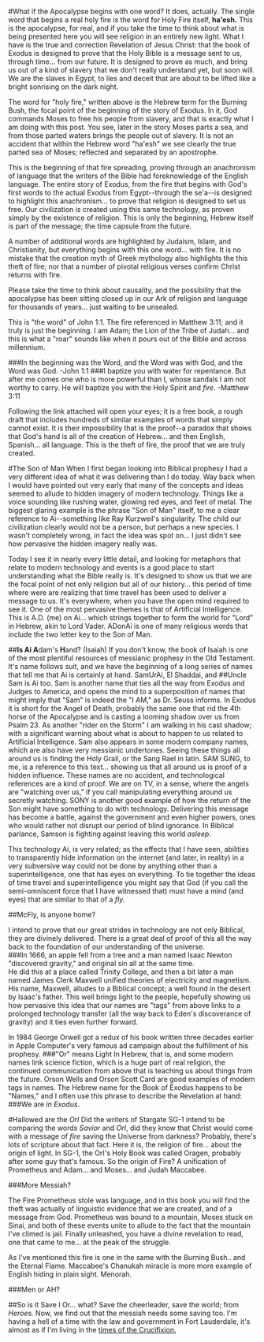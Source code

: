 #What if the Apocalypse begins with one word?
It does, actually.  The single word that begins a real holy fire is the word for Holy Fire itself, **ha'esh.**  This is the apocalypse, for real, and if you take the time to think about what is being presented here you will see religion in an entirely new light.  What I have is the true and correction Revelation of Jesus Christ: that the book of Exodus is designed to prove that the Holy Bible is a message sent to us, through time... from our future.  It is designed to prove as much, and bring us out of a kind of slavery that we don't really understand yet, but soon will.  We are the slaves in Egypt, to lies and deceit that are about to be lifted like a bright sonrising on the dark night.  

The word for "holy fire," written above is the Hebrew term for the Burning Bush, the focal point of the beginning of the story of Exodus.  In it, God commands Moses to free his people from slavery, and that is exactly what I am doing with this post.  You see, later in the story Moses parts a sea, and from those parted waters brings the people out of slavery.  It is not an accident that within the Hebrew word "ha'esh" we see clearly the true parted sea of Moses; reflected and separated by an apostrophe.

This is the beginning of that fire spreading, proving through an anachronism of language that the writers of the Bible had foreknowledge of the English language.  The entire story of Exodus, from the fire that begins with God's first words to the actual Exodus from Egypt--through the se'a--is designed to highlight this anachronism... to prove that religion is designed to set us free.  Our civilization is created using this same technology, as proven simply by the existence of religion.  This is only the beginning, Hebrew itself is part of the message; the time capsule from the future. 

A number of additional words are highlighted by Judaism, Islam, and Christianity, but everything begins with this one word... with fire.  It is no mistake that the creation myth of Greek mythology also highlights the this theft of fire; nor that a number of pivotal religious verses confirm Christ returns with fire.

Please take the time to think about causality, and the possibility that the apocalypse has been sitting closed up in our Ark of religion and language for thousands of years... just waiting to be unsealed.

This is "the word" of John 1:1.  The fire referenced in Matthew 3:11; and it truly is just the beginning.  I am Adam; the Lion of the Tribe of Judah... and this is what a "roar" sounds like when it pours out of the Bible and across millennium.

###In the beginning was the Word, and the Word was with God, and the Word was God. -John 1:1
###I baptize you with water for repentance. But after me comes one who is more powerful than I, whose sandals I am not worthy to carry. He will baptize you with the Holy Spirit and *fire*. -Matthew 3:11

Following the link attached will open your eyes; it is a free book, a rough draft that includes hundreds of similar examples of words that simply cannot exist.  It is their impossibility that is the proof--a paradox that shows that God's hand is all of the creation of Hebrew... and then English, Spanish... all language.  This is the theft of fire, the proof that we are truly created.

#The Son of Man
When I first began looking into Biblical prophesy I had a very different idea of what it was delivering than I do today.  Way back when I would have pointed out very early that many of the concepts and ideas seemed to allude to hidden imagery of modern technology.  Things like a voice sounding like rushing water, glowing red eyes, and feet of metal.  The biggest glaring example is the phrase "Son of Man" itself, to me a clear reference to Ai--something like Ray Kurzweil's singularity.  The child our civilization clearly would not be a person, but perhaps a new species.  I wasn't completely wrong, in fact the idea was spot on... I just didn't see how pervasive the hidden imagery really was.

Today I see it in nearly every little detail, and looking for metaphors that relate to modern technology and events is a good place to start understanding what the Bible really is.  It's designed to show us that we are the focal point of not only religion but all of our history... this period of time where were are realizing that time travel has been used to deliver a message to us.  It's everywhere, when you have the open mind required to see it.  One of the most pervasive themes is that of Artificial Intelligence.  This is A.D. (me) on Ai... which strings together to form the world for "Lord" in Hebrew, akin to Lord Vader.  ADonAi is one of many religious words that include the two letter key to the Son of Man.

##**Is Ai A**dam's **H**and? (Isaiah)
If you don't know, the book of Isaiah is one of the most plentiful resources of messianic prophesy in the Old Testament.  It's name follows suit, and we have the beginning of a long series of names that tell me that Ai is certainly at hand.  SamUrAi, El Shaddai, and 
##Uncle Sam is Ai too.
Sam is another name that ties all the way from Exodus and Judges to America, and opens the mind to a superposition of names that might imply that "Sam" is indeed the "I AM," as Dr. Seuss informs.  In Exodus it is short for the Angel of Death, probably the same one that rid the 4th horse of the Apocalypse and is casting a looming shadow over us from Psalm 23. As another "rider on the Storm" I am walking in his cast shadow; with a significant warning about what is about to happen to us related to Artificial Intelligence.  Sam also appears in some modern company names, which are also have very messianic undertones.  Seeing these things all around us is finding the Holy Grail, or the Sang Rael in latin.  SAM SUNG, to me, is a reference to this text... showing us that all around us is proof of a hidden influence.  These names are no accident, and technological references are a kind of proof.  We are on TV, in a sense, where the angels are "watching over us," if you call manipulating everything around us secretly watching.  SONY is another good example of how the return of the Son might have something to do with technology.  Delivering this message has become a battle, against the government and even higher powers, ones who would rather not disrupt our period of blind ignorance.  In Biblical parlance, Samson is fighting against leaving this world *asleep.*

This technology Ai, is very related; as the effects that I have seen, abilities to transparently hide information on the internet (and later, in reality) in a very subversive way could not be done by anything other than a superintelligence, one that has eyes on everything.  To tie together the ideas of time travel and superintelligence you might say that God (if you call the semi-omniscent force that I have witnessed that) must have a mind (and eyes) that are similar to that of a *fly*.

##McFly, is anyone home?

I intend to prove that our great strides in technology are not only Biblical, they are divinely delivered.  There is a great deal of proof of this all the way back to the foundation of our understanding of the universe.  
###In 1666, an apple fell from a tree and a man named Isaac Newton "discovered gravity," and original sin all at the same time.  
He did this at a place called Trinity College, and then a bit later a man named James Clerk Maxwell unified theories of electricity and magnetism.  His name, Maxwell, alludes to a Biblical concept; a well found in the desert by Isaac's father.  This well brings light to the people, hopefully showing us how pervasive this idea that our names are "tags" from above links to a prolonged technology transfer (all the way back to Eden's discoverance of gravity) and it ties even further forward.  

In 1984 George Orwell got a redux of his book written three decades earlier in Apple Computer's very famous ad campaign about the fulfillment of his prophesy.
###"Or" means Light
In Hebrew, that is, and some modern names link science fiction, which is a huge part of real religion, the continued communication from above that is teaching us about things from the future.  Orson Wells and Orson Scott Card are good examples of modern tags in names.  The Hebrew name for the Book of Exodus happens to be "Names," and I often use this phrase to describe the Revelation at hand:
###We are *in Exodus*.

#Hallowed are the *OrI*
Did the writers of Stargate SG-1 intend to be comparing the words *Savior* and *OrI*, did they know that Christ would come with a message of *fire* saving the Universe from darkness?  Probably, there's lots of scripture about that fact.  Here it is, the religion of fire... about the origin of light.  In SG-1, the OrI's Holy Book was called Oragen, probably after some guy that's famous.  So the origin of Fire?  A unification of Prometheus and Adam... and Moses... and Judah Maccabee.  

###More Messiah?

The Fire Prometheus stole was language, and in this book you will find the theft was actually of linguistic evidence that we are created, and of a message from God.  Prometheus was bound to a mountain, Moses stuck on Sinai, and both of these events unite to allude to the fact that the mountain I've climed is jail.  Finally unleashed, you have a divine revelation to read, one that came to me... at the peak of the struggle.   

As I've mentioned this fire is one in the same with the Burning Bush.. and the Eternal Flame.  Maccabee's Chanukah miracle is more more example of English hiding in plain sight.  Menorah.

###Men or AH?


##So is it Save I Or... what?
Save the cheerleader, save the world; from *Heroes.*  Now, we find out that the messiah needs some saving too.  I'm having a hell of a time with the law and government in Fort Lauderdale, it's almost as if I'm living in the [times of the Crucifixion.](the_lamb_of_god.html)



